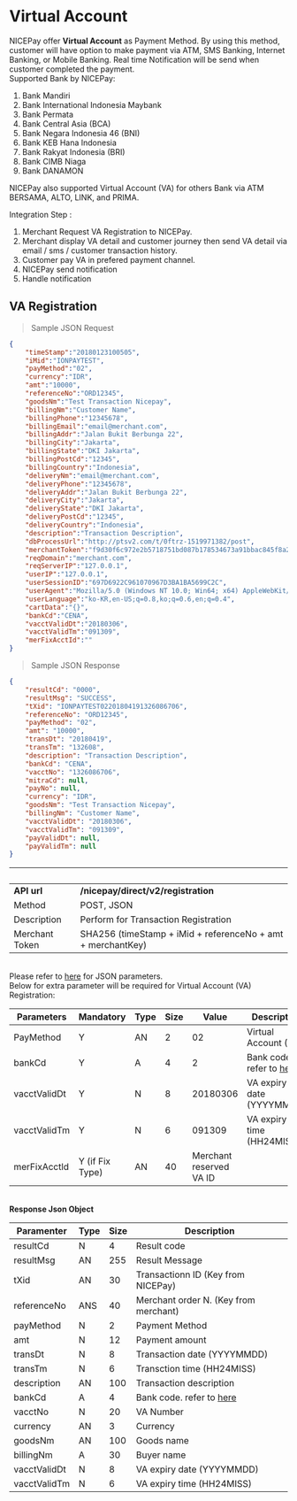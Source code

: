# Virtual Account
NICEPay offer **Virtual Account** as Payment Method. By using this method, customer will have option to make payment via ATM, SMS Banking, Internet Banking, or Mobile Banking. Real time Notification will be send when customer completed the payment.<br>
Supported Bank by NICEPay:
<ol type="1">
  <li>Bank Mandiri
  <li>Bank International Indonesia Maybank
  <li>Bank Permata
  <li>Bank Central Asia (BCA)
  <li>Bank Negara Indonesia 46 (BNI)
  <li>Bank KEB Hana Indonesia
  <li>Bank Rakyat Indonesia (BRI)
  <li>Bank CIMB Niaga
  <li>Bank DANAMON
</ol>

NICEPay also supported Virtual Account (VA) for others Bank via ATM BERSAMA, ALTO, LINK, and PRIMA.

Integration Step :
<ol type="1">
  <li>Merchant Request VA Registration to NICEPay.
  <li>Merchant display VA detail and customer journey then send VA detail via email / sms / customer transaction history.
  <li>Customer pay VA in prefered payment channel.
  <li>NICEPay send notification
  <li>Handle notification
</ol>

## VA Registration

> Sample JSON Request

```json
{
    "timeStamp":"20180123100505",
    "iMid":"IONPAYTEST",
    "payMethod":"02",
    "currency":"IDR",
    "amt":"10000",
    "referenceNo":"ORD12345",
    "goodsNm":"Test Transaction Nicepay",
    "billingNm":"Customer Name",
    "billingPhone":"12345678",
    "billingEmail":"email@merchant.com",
    "billingAddr":"Jalan Bukit Berbunga 22",
    "billingCity":"Jakarta",
    "billingState":"DKI Jakarta",
    "billingPostCd":"12345",
    "billingCountry":"Indonesia",
    "deliveryNm":"email@merchant.com",
    "deliveryPhone":"12345678",
    "deliveryAddr":"Jalan Bukit Berbunga 22",
    "deliveryCity":"Jakarta",
    "deliveryState":"DKI Jakarta",
    "deliveryPostCd":"12345",
    "deliveryCountry":"Indonesia",
    "description":"Transaction Description",
    "dbProcessUrl":"http://ptsv2.com/t/0ftrz-1519971382/post",
    "merchantToken":"f9d30f6c972e2b5718751bd087b178534673a91bbac845f8a24e60e8e4abbbc5",
    "reqDomain":"merchant.com",
    "reqServerIP":"127.0.0.1",
    "userIP":"127.0.0.1",
    "userSessionID":"697D6922C961070967D3BA1BA5699C2C",
    "userAgent":"Mozilla/5.0 (Windows NT 10.0; Win64; x64) AppleWebKit/537.36 (KHTML,like Gecko) Chrome/60.0.3112.101 Safari/537.36",
    "userLanguage":"ko-KR,en-US;q=0.8,ko;q=0.6,en;q=0.4",
    "cartData":"{}",
    "bankCd":"CENA",
    "vacctValidDt":"20180306",
    "vacctValidTm":"091309",
    "merFixAcctId":""
}
```

> Sample JSON Response

```json
{
    "resultCd": "0000",
    "resultMsg": "SUCCESS",
    "tXid": "IONPAYTEST02201804191326086706",
    "referenceNo": "ORD12345",
    "payMethod": "02",
    "amt": "10000",
    "transDt": "20180419",
    "transTm": "132608",
    "description": "Transaction Description",
    "bankCd": "CENA",
    "vacctNo": "1326086706",
    "mitraCd": null,
    "payNo": null,
    "currency": "IDR",
    "goodsNm": "Test Transaction Nicepay",
    "billingNm": "Customer Name",
    "vacctValidDt": "20180306",
    "vacctValidTm": "091309",
    "payValidDt": null,
    "payValidTm": null
}
```

 &nbsp; | &nbsp;
---------- | -------
**API url** | **/nicepay/direct/v2/registration**
Method | POST, JSON
Description | Perform for Transaction Registration
Merchant Token | SHA256 (timeStamp + iMid + referenceNo + amt + merchantKey)

<br>Please refer to [here](#registration) for JSON parameters.<br>
Below for extra parameter will be required for Virtual Account (VA) Registration:

Parameters | Mandatory | Type | Size | Value | Description
---------- | ---------- | ---------- | ---------- | ---------- | ----------
PayMethod | Y | AN | 2 | 02 | Virtual Account (VA)
bankCd | Y | A | 4 | 2 | Bank code. refer to [here](#bank-code)
vacctValidDt | Y | N | 8 | 20180306 | VA expiry date (YYYYMMDD)
vacctValidTm | Y | N | 6 | 091309 | VA expiry time (HH24MISS)
merFixAcctld | Y (if Fix Type) | AN | 40 | Merchant reserved VA ID

<br>**Response Json Object**

Paramenter | Type | Size | Description
---------- | ---------- | ---------- | ----------
resultCd | N | 4 | Result code
resultMsg | AN | 255 | Result Message
tXid | AN | 30 | Transactionn ID (Key from NICEPay)
referenceNo | ANS | 40 | Merchant order N. (Key from merchant)
payMethod | N | 2 | Payment Method
amt | N | 12 | Payment amount
transDt | N | 8 | Transaction date (YYYYMMDD)
transTm | N | 6 | Transction time (HH24MISS)
description | AN | 100 | Transaction description
bankCd | A | 4 | Bank code. refer to [here](#bank-code)
vacctNo | N | 20 | VA Number
currency | AN | 3 | Currency
goodsNm | AN | 100 | Goods name
billingNm | A | 30 | Buyer name
vacctValidDt | N | 8 | VA expiry date (YYYYMMDD)
vacctValidTm | N | 6 | VA expiry time (HH24MISS)
